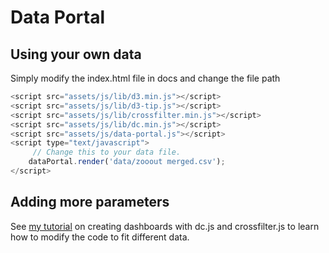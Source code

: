 # Data Portal	

## Using your own data

Simply modify the index.html file in docs and change the file path 

```javascript
<script src="assets/js/lib/d3.min.js"></script>
<script src="assets/js/lib/d3-tip.js"></script>
<script src="assets/js/lib/crossfilter.min.js"></script>
<script src="assets/js/lib/dc.min.js"></script>
<script src="assets/js/data-portal.js"></script>
<script type="text/javascript">
	 // Change this to your data file.
    dataPortal.render('data/zooout merged.csv');
</script>
```

## Adding more parameters

See [my tutorial](https://thor-project.github.io/dashboard-tutorial/) on creating dashboards with dc.js and crossfilter.js to learn how to modify the code to fit different data.